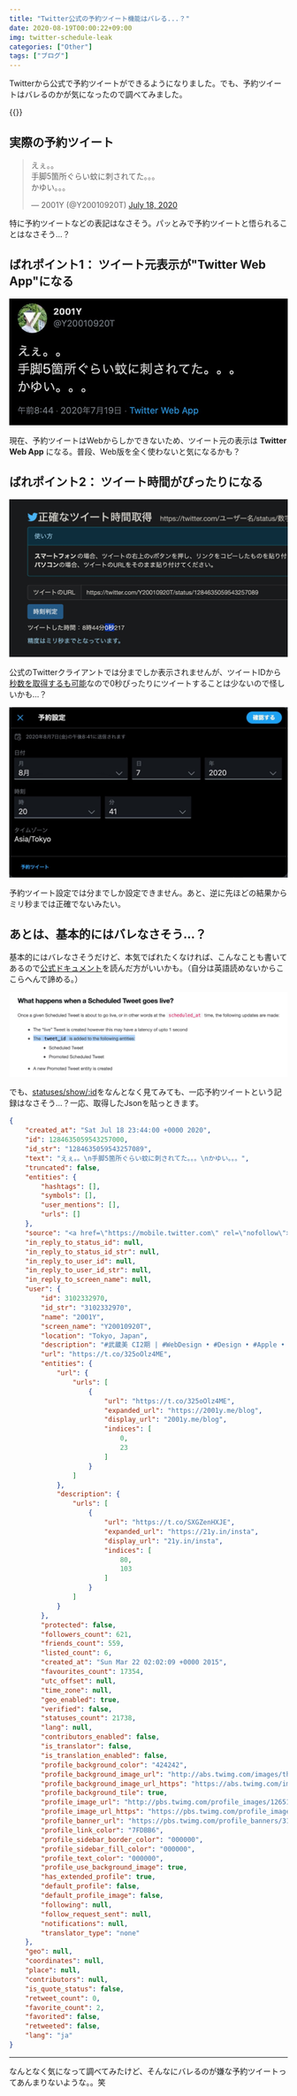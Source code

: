 ```yaml
---
title: "Twitter公式の予約ツイート機能はバレる...？"
date: 2020-08-19T00:00:22+09:00
img: twitter-schedule-leak
categories: ["Other"]
tags: ["ブログ"]
---
```

Twitterから公式で予約ツイートができるようになりました。でも、予約ツイートはバレるのかが気になったので調べてみました。

{{<ad>}}

## 実際の予約ツイート

<blockquote class="twitter-tweet"><p lang="ja" dir="ltr">えぇ。。<br>手脚5箇所ぐらい蚊に刺されてた。。。<br>かゆい。。。</p>&mdash; 2001Y (@Y20010920T) <a href="https://twitter.com/Y20010920T/status/1284635059543257089?ref_src=twsrc%5Etfw">July 18, 2020</a></blockquote>

特に予約ツイートなどの表記はなさそう。パッとみで予約ツイートと悟られることはなさそう...？

## ばれポイント1： ツイート元表示が"Twitter Web App"になる

![](../../../images/twitter-schedule-leak-1.jpg)

現在、予約ツイートはWebからしかできないため、ツイート元の表示は **Twitter Web App** になる。普段、Web版を全く使わないと気になるかも？

## ばれポイント2： ツイート時間がぴったりになる

![](../../../images/twitter-schedule-leak-2.jpg)

公式のTwitterクライアントでは分までしか表示されませんが、ツイートIDから[秒数を取得するも可能](https://exe.tanidaiz.com/334.php)なので0秒ぴったりにツイートすることは少ないので怪しいかも...？

![](../../../images/twitter-schedule-leak-3.jpg)

予約ツイート設定では分までしか設定できません。あと、逆に先ほどの結果からミリ秒までは正確でないみたい。

## あとは、基本的にはバレなさそう...？

基本的にはバレなさそうだけど、本気でばれたくなければ、こんなことも書いてあるので[公式ドキュメント](https://developer.twitter.com/en/docs/twitter-ads-api/creatives/guides/scheduled-tweets-guide)を読んだ方がいいかも。（自分は英語読めないからここらへんで諦める。）

![](../../../images/twitter-schedule-leak-4.jpg)

でも、[statuses/show/:id](https://developer.twitter.com/en/docs/twitter-api/v1/tweets/post-and-engage/api-reference/get-statuses-show-id)をなんとなく見てみても、一応予約ツイートという記録はなさそう...？一応、取得したJsonを貼っときます。

```json
{
    "created_at": "Sat Jul 18 23:44:00 +0000 2020",
    "id": 1284635059543257000,
    "id_str": "1284635059543257089",
    "text": "えぇ。。\n手脚5箇所ぐらい蚊に刺されてた。。。\nかゆい。。。",
    "truncated": false,
    "entities": {
        "hashtags": [],
        "symbols": [],
        "user_mentions": [],
        "urls": []
    },
    "source": "<a href=\"https://mobile.twitter.com\" rel=\"nofollow\">Twitter Web App</a>",
    "in_reply_to_status_id": null,
    "in_reply_to_status_id_str": null,
    "in_reply_to_user_id": null,
    "in_reply_to_user_id_str": null,
    "in_reply_to_screen_name": null,
    "user": {
        "id": 3102332970,
        "id_str": "3102332970",
        "name": "2001Y",
        "screen_name": "Y20010920T",
        "location": "Tokyo, Japan",
        "description": "#武蔵美 CI2期 | #WebDesign • #Design • #Apple • #FUJIFILM • #XT3 • #GR3 | Instagram：https://t.co/SXGZenHXJE | Blog : @2001yMe | LiT : @lit_ucho",
        "url": "https://t.co/325oOlz4ME",
        "entities": {
            "url": {
                "urls": [
                    {
                        "url": "https://t.co/325oOlz4ME",
                        "expanded_url": "https://2001y.me/blog",
                        "display_url": "2001y.me/blog",
                        "indices": [
                            0,
                            23
                        ]
                    }
                ]
            },
            "description": {
                "urls": [
                    {
                        "url": "https://t.co/SXGZenHXJE",
                        "expanded_url": "https://21y.in/insta",
                        "display_url": "21y.in/insta",
                        "indices": [
                            80,
                            103
                        ]
                    }
                ]
            }
        },
        "protected": false,
        "followers_count": 621,
        "friends_count": 559,
        "listed_count": 6,
        "created_at": "Sun Mar 22 02:02:09 +0000 2015",
        "favourites_count": 17354,
        "utc_offset": null,
        "time_zone": null,
        "geo_enabled": true,
        "verified": false,
        "statuses_count": 21738,
        "lang": null,
        "contributors_enabled": false,
        "is_translator": false,
        "is_translation_enabled": false,
        "profile_background_color": "424242",
        "profile_background_image_url": "http://abs.twimg.com/images/themes/theme1/bg.png",
        "profile_background_image_url_https": "https://abs.twimg.com/images/themes/theme1/bg.png",
        "profile_background_tile": true,
        "profile_image_url": "http://pbs.twimg.com/profile_images/1265127085967728640/JW1yAmdc_normal.jpg",
        "profile_image_url_https": "https://pbs.twimg.com/profile_images/1265127085967728640/JW1yAmdc_normal.jpg",
        "profile_banner_url": "https://pbs.twimg.com/profile_banners/3102332970/1588958449",
        "profile_link_color": "7FDBB6",
        "profile_sidebar_border_color": "000000",
        "profile_sidebar_fill_color": "000000",
        "profile_text_color": "000000",
        "profile_use_background_image": true,
        "has_extended_profile": true,
        "default_profile": false,
        "default_profile_image": false,
        "following": null,
        "follow_request_sent": null,
        "notifications": null,
        "translator_type": "none"
    },
    "geo": null,
    "coordinates": null,
    "place": null,
    "contributors": null,
    "is_quote_status": false,
    "retweet_count": 0,
    "favorite_count": 2,
    "favorited": false,
    "retweeted": false,
    "lang": "ja"
}
```

***

なんとなく気になって調べてみたけど、そんなにバレるのが嫌な予約ツイートってあんまりないような。。笑